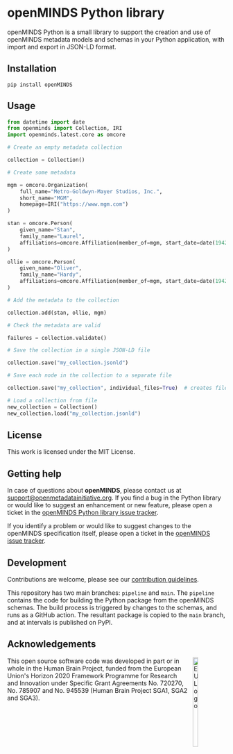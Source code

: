# openMINDS Python library

openMINDS Python is a small library to support the creation and use of openMINDS metadata models and schemas in your Python application, with import and export in JSON-LD format.

## Installation

```
pip install openMINDS
```

## Usage

``` python
from datetime import date
from openminds import Collection, IRI
import openminds.latest.core as omcore

# Create an empty metadata collection

collection = Collection()

# Create some metadata

mgm = omcore.Organization(
    full_name="Metro-Goldwyn-Mayer Studios, Inc.",
    short_name="MGM",
    homepage=IRI("https://www.mgm.com")
)

stan = omcore.Person(
    given_name="Stan",
    family_name="Laurel",
    affiliations=omcore.Affiliation(member_of=mgm, start_date=date(1942, 1, 1))
)

ollie = omcore.Person(
    given_name="Oliver",
    family_name="Hardy",
    affiliations=omcore.Affiliation(member_of=mgm, start_date=date(1942, 1, 1))
)

# Add the metadata to the collection

collection.add(stan, ollie, mgm)

# Check the metadata are valid

failures = collection.validate()

# Save the collection in a single JSON-LD file

collection.save("my_collection.jsonld")

# Save each node in the collection to a separate file

collection.save("my_collection", individual_files=True)  # creates files within the 'my_collection' directory

# Load a collection from file
new_collection = Collection()
new_collection.load("my_collection.jsonld")
```

## License

This work is licensed under the MIT License.

## Getting help

In case of questions about **openMINDS**, please contact us at support@openmetadatainitiative.org.
If you find a bug in the Python library or would like to suggest an enhancement or new feature,
please open a ticket in the [openMINDS Python library issue tracker](https://github.com/openMetadataInitiative/openMINDS_Python/issues).

If you identify a problem or would like to suggest changes to the openMINDS specification itself,
please open a ticket in the [openMINDS issue tracker](https://github.com/openMetadataInitiative/openMINDS/issues).

## Development

Contributions are welcome, please see our [contribution guidelines](https://openminds-documentation.readthedocs.io/en/latest/shared/contribution_guidelines.html).

This repository has two main branches: `pipeline` and `main`.
The `pipeline` contains the code for building the Python package from the openMINDS schemas.
The build process is triggered by changes to the schemas, and runs as a GitHub action.
The resultant package is copied to the `main` branch, and at intervals is published on PyPI.

## Acknowledgements

<div><img src="https://www.braincouncil.eu/wp-content/uploads/2018/11/wsi-imageoptim-EU-Logo.jpg" alt="EU Logo" height="23%" width="15%" align="right" style="margin-left: 10px"></div>

This open source software code was developed in part or in whole in the Human Brain Project, funded from the European Union's Horizon 2020 Framework Programme for Research and Innovation under Specific Grant Agreements No. 720270, No. 785907 and No. 945539 (Human Brain Project SGA1, SGA2 and SGA3).
